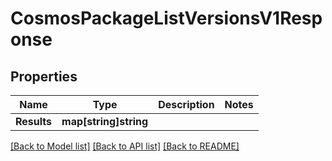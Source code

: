 # CosmosPackageListVersionsV1Response

## Properties

Name | Type | Description | Notes
------------ | ------------- | ------------- | -------------
**Results** | **map[string]string** |  | 

[[Back to Model list]](../README.md#documentation-for-models) [[Back to API list]](../README.md#documentation-for-api-endpoints) [[Back to README]](../README.md)


